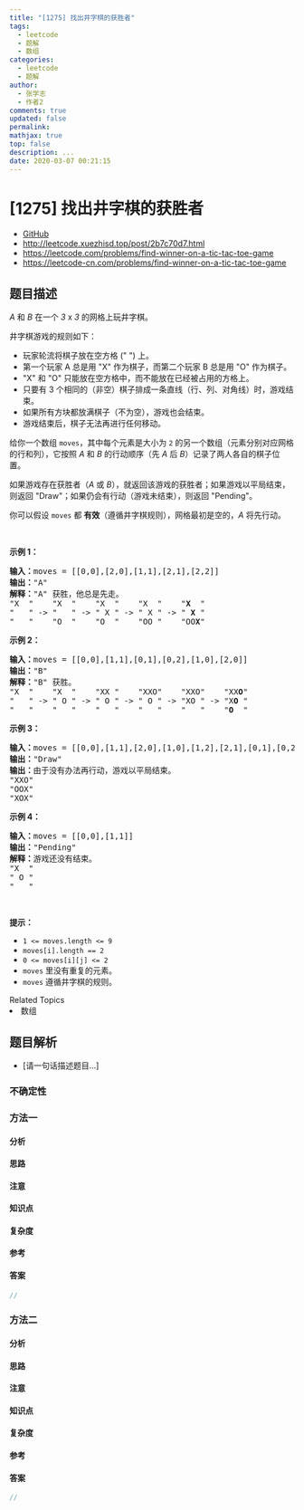 ```yaml
---
title: "[1275] 找出井字棋的获胜者"
tags:
  - leetcode
  - 题解
  - 数组
categories:
  - leetcode
  - 题解
author:
  - 张学志
  - 作者2
comments: true
updated: false
permalink:
mathjax: true
top: false
description: ...
date: 2020-03-07 00:21:15
---
```



# [1275] 找出井字棋的获胜者
* [GitHub](https://github.com/algoboy101/LeetCodeCrowdsource/tree/master/_posts/QA/%5B1275%5D%20%E6%89%BE%E5%87%BA%E4%BA%95%E5%AD%97%E6%A3%8B%E7%9A%84%E8%8E%B7%E8%83%9C%E8%80%85.md)
* http://leetcode.xuezhisd.top/post/2b7c70d7.html
* https://leetcode.com/problems/find-winner-on-a-tic-tac-toe-game
* https://leetcode-cn.com/problems/find-winner-on-a-tic-tac-toe-game


## 题目描述

<p><em>A</em> 和&nbsp;<em>B</em>&nbsp;在一个&nbsp;<em>3</em>&nbsp;x&nbsp;<em>3</em>&nbsp;的网格上玩井字棋。</p>

<p>井字棋游戏的规则如下：</p>

<ul>
	<li>玩家轮流将棋子放在空方格 (&quot; &quot;) 上。</li>
	<li>第一个玩家 A 总是用&nbsp;&quot;X&quot; 作为棋子，而第二个玩家 B 总是用 &quot;O&quot; 作为棋子。</li>
	<li>&quot;X&quot; 和 &quot;O&quot; 只能放在空方格中，而不能放在已经被占用的方格上。</li>
	<li>只要有 3 个相同的（非空）棋子排成一条直线（行、列、对角线）时，游戏结束。</li>
	<li>如果所有方块都放满棋子（不为空），游戏也会结束。</li>
	<li>游戏结束后，棋子无法再进行任何移动。</li>
</ul>

<p>给你一个数组 <code>moves</code>，其中每个元素是大小为 <code>2</code> 的另一个数组（元素分别对应网格的行和列），它按照 <em>A</em> 和 <em>B</em> 的行动顺序（先 <em>A</em> 后 <em>B</em>）记录了两人各自的棋子位置。</p>

<p>如果游戏存在获胜者（<em>A</em> 或 <em>B</em>），就返回该游戏的获胜者；如果游戏以平局结束，则返回 &quot;Draw&quot;；如果仍会有行动（游戏未结束），则返回 &quot;Pending&quot;。</p>

<p>你可以假设&nbsp;<code>moves</code>&nbsp;都 <strong>有效</strong>（遵循井字棋规则），网格最初是空的，<em>A</em> 将先行动。</p>

<p>&nbsp;</p>

<p><strong>示例 1：</strong></p>

<pre><strong>输入：</strong>moves = [[0,0],[2,0],[1,1],[2,1],[2,2]]
<strong>输出：</strong>&quot;A&quot;
<strong>解释：</strong>&quot;A&quot; 获胜，他总是先走。
&quot;X  &quot;    &quot;X  &quot;    &quot;X  &quot;    &quot;X  &quot;    &quot;<strong>X</strong>  &quot;
&quot;   &quot; -&gt; &quot;   &quot; -&gt; &quot; X &quot; -&gt; &quot; X &quot; -&gt; &quot; <strong>X</strong> &quot;
&quot;   &quot;    &quot;O  &quot;    &quot;O  &quot;    &quot;OO &quot;    &quot;OO<strong>X</strong>&quot;
</pre>

<p><strong>示例 2：</strong></p>

<pre><strong>输入：</strong>moves = [[0,0],[1,1],[0,1],[0,2],[1,0],[2,0]]
<strong>输出：</strong>&quot;B&quot;
<strong>解释：</strong>&quot;B&quot; 获胜。
&quot;X  &quot;    &quot;X  &quot;    &quot;XX &quot;    &quot;XXO&quot;    &quot;XXO&quot;    &quot;XX<strong>O</strong>&quot;
&quot;   &quot; -&gt; &quot; O &quot; -&gt; &quot; O &quot; -&gt; &quot; O &quot; -&gt; &quot;XO &quot; -&gt; &quot;X<strong>O</strong> &quot; 
&quot;   &quot;    &quot;   &quot;    &quot;   &quot;    &quot;   &quot;    &quot;   &quot;    &quot;<strong>O</strong>  &quot;
</pre>

<p><strong>示例 3：</strong></p>

<pre><strong>输入：</strong>moves = [[0,0],[1,1],[2,0],[1,0],[1,2],[2,1],[0,1],[0,2],[2,2]]
<strong>输出：</strong>&quot;Draw&quot;
<strong>输出：</strong>由于没有办法再行动，游戏以平局结束。
&quot;XXO&quot;
&quot;OOX&quot;
&quot;XOX&quot;
</pre>

<p><strong>示例 4：</strong></p>

<pre><strong>输入：</strong>moves = [[0,0],[1,1]]
<strong>输出：</strong>&quot;Pending&quot;
<strong>解释：</strong>游戏还没有结束。
&quot;X  &quot;
&quot; O &quot;
&quot;   &quot;
</pre>

<p>&nbsp;</p>

<p><strong>提示：</strong></p>

<ul>
	<li><code>1 &lt;= moves.length &lt;= 9</code></li>
	<li><code>moves[i].length == 2</code></li>
	<li><code>0 &lt;= moves[i][j] &lt;= 2</code></li>
	<li><code>moves</code>&nbsp;里没有重复的元素。</li>
	<li><code>moves</code> 遵循井字棋的规则。</li>
</ul>
<div><div>Related Topics</div><div><li>数组</li></div></div>


## 题目解析
* [请一句话描述题目...]

### 不确定性


### 方法一

#### 分析

#### 思路

#### 注意

#### 知识点

#### 复杂度

#### 参考

#### 答案

```cpp
//
```


### 方法二

#### 分析

#### 思路

#### 注意

#### 知识点

#### 复杂度

#### 参考

#### 答案

```cpp
//
```


